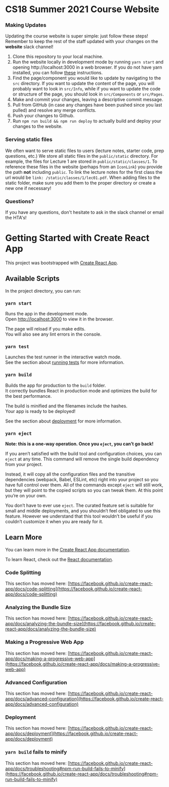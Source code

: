 # CS18 Summer 2021 Course Website

### Making Updates
Updating the course website is super simple: just follow these steps! Remember to keep the rest of the staff updated with your changes on the **website** slack channel! 

1. Clone this repository to your local machine.
2. Run the website locally in development mode by running `yarn start` and opening http://localhost:3000 in a web browser. If you do not have yarn installed, you can follow [these](https://classic.yarnpkg.com/en/docs/install/#mac-stable) instructions.
3. Find the page/component you would like to update by navigating to the `src` directory. If you want to update the content of the page, you will probably want to look in `src/Info`, while if you want to update the code or structure of the page, you should look in `src/Components` or `src/Pages`.
4. Make and commit your changes, leaving a descriptive commit message.
5. Pull from GitHub (in case any changes have been pushed since you last pulled) and resolve any merge conflicts.
6. Push your changes to Github.
7. Run `npm run build && npm run deploy` to actually build and deploy your changes to the website.

### Serving static files
We often want to serve static files to users (lecture notes, starter code, prep questions, etc.) We store all static files in the `public/static` directory. For example, the files for Lecture 1 are stored in `public/static/classes/1`. To reference these files in the website (perhaps from an `IconLink`) you provide the path **not** including `public`. To link the lecture notes for the first class the url would be `link: /static/classes/1/lec01.pdf`. When adding files to the static folder, make sure you add them to the proper directory or create a new one if necessary!

### Questions?
If you have any questions, don't hesitate to ask in the slack channel or email the HTA's!

# Getting Started with Create React App

This project was bootstrapped with [Create React App](https://github.com/facebook/create-react-app).

## Available Scripts

In the project directory, you can run:

### `yarn start`

Runs the app in the development mode.\
Open [http://localhost:3000](http://localhost:3000) to view it in the browser.

The page will reload if you make edits.\
You will also see any lint errors in the console.

### `yarn test`

Launches the test runner in the interactive watch mode.\
See the section about [running tests](https://facebook.github.io/create-react-app/docs/running-tests) for more information.

### `yarn build`

Builds the app for production to the `build` folder.\
It correctly bundles React in production mode and optimizes the build for the best performance.

The build is minified and the filenames include the hashes.\
Your app is ready to be deployed!

See the section about [deployment](https://facebook.github.io/create-react-app/docs/deployment) for more information.

### `yarn eject`

**Note: this is a one-way operation. Once you `eject`, you can’t go back!**

If you aren’t satisfied with the build tool and configuration choices, you can `eject` at any time. This command will remove the single build dependency from your project.

Instead, it will copy all the configuration files and the transitive dependencies (webpack, Babel, ESLint, etc) right into your project so you have full control over them. All of the commands except `eject` will still work, but they will point to the copied scripts so you can tweak them. At this point you’re on your own.

You don’t have to ever use `eject`. The curated feature set is suitable for small and middle deployments, and you shouldn’t feel obligated to use this feature. However we understand that this tool wouldn’t be useful if you couldn’t customize it when you are ready for it.

## Learn More

You can learn more in the [Create React App documentation](https://facebook.github.io/create-react-app/docs/getting-started).

To learn React, check out the [React documentation](https://reactjs.org/).

### Code Splitting

This section has moved here: [https://facebook.github.io/create-react-app/docs/code-splitting](https://facebook.github.io/create-react-app/docs/code-splitting)

### Analyzing the Bundle Size

This section has moved here: [https://facebook.github.io/create-react-app/docs/analyzing-the-bundle-size](https://facebook.github.io/create-react-app/docs/analyzing-the-bundle-size)

### Making a Progressive Web App

This section has moved here: [https://facebook.github.io/create-react-app/docs/making-a-progressive-web-app](https://facebook.github.io/create-react-app/docs/making-a-progressive-web-app)

### Advanced Configuration

This section has moved here: [https://facebook.github.io/create-react-app/docs/advanced-configuration](https://facebook.github.io/create-react-app/docs/advanced-configuration)

### Deployment

This section has moved here: [https://facebook.github.io/create-react-app/docs/deployment](https://facebook.github.io/create-react-app/docs/deployment)

### `yarn build` fails to minify

This section has moved here: [https://facebook.github.io/create-react-app/docs/troubleshooting#npm-run-build-fails-to-minify](https://facebook.github.io/create-react-app/docs/troubleshooting#npm-run-build-fails-to-minify)
